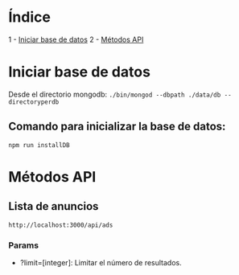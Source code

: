 # Índice
1 - [Iniciar base de datos](#iniciar-base-de-datos)
2 - [Métodos API](#metodos-api)

# Iniciar base de datos

Desde el directorio mongodb:
`./bin/mongod --dbpath ./data/db --directoryperdb`

## Comando para inicializar la base de datos:
`npm run installDB`


# Métodos API

## Lista de anuncios
`http://localhost:3000/api/ads`

### Params
* ?limit=[integer]: Limitar el número de resultados.
